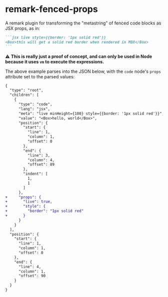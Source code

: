 # remark-fenced-props

A remark plugin for transforming the "metastring" of fenced code blocks as JSX props, as in:

````markdown
```jsx live style={{border: '1px solid red'}}
<Box>this will get a solid red border when rendered in MDX</Box>
```
````

:warning: **This is really just a proof of concept, and can only be used in Node because it uses `vm` to execute the expressions.**


The above example parses into the JSON below, with the `code` node's `props` attribute set to the parsed values:

```diff
{
  "type": "root",
  "children": [
    {
      "type": "code",
      "lang": "jsx",
      "meta": "live minHeight={100} style={{border: '1px solid red'}}",
      "value": "<Box>hello, world</Box>",
      "position": {
        "start": {
          "line": 1,
          "column": 1,
          "offset": 0
        },
        "end": {
          "line": 3,
          "column": 4,
          "offset": 89
        },
        "indent": [
          1,
          1
        ]
      },
+     "props": {
+       "live": true,
+       "style": {
+         "border": "1px solid red"
+       }
      }
    }
  ],
  "position": {
    "start": {
      "line": 1,
      "column": 1,
      "offset": 0
    },
    "end": {
      "line": 4,
      "column": 1,
      "offset": 90
    }
  }
}
```

